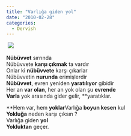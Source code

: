 ```yaml
---
title: "Varlığa giden yol"
date: "2010-02-28"
categories: 
  - Dervish
---
```


 **![](/uploads/image/kitap.jpg)**

**Nübüvvet** sırrında  
Nübüvvete **karşı çıkmak** ta vardır  
Onlar ki **nübüvvete** karşı çıkarlar  
Nübüvvetin **nurunda** erimişlerdir  
**Nübüvvet**, evren yeniden **yaratılıyor** gibidir  
Her an **var olan**, her an yok olan şu **evrende  
Varla** yok arasında gider gelir, **yaratıklar.  
  
**Hem var, hem **yoklar**Varlığa **boyun kesen** kul  
**Yokluğa** neden karşı çıksın ?  
Varlığa giden **yol**  
**Yokluktan** geçer.
